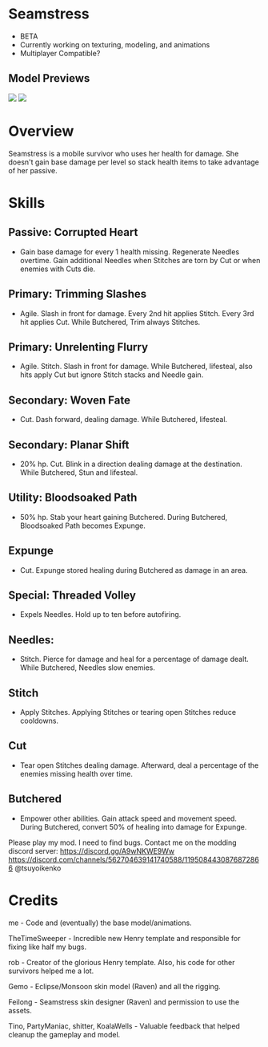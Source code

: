 # Seamstress
- BETA
- Currently working on texturing, modeling, and animations
- Multiplayer Compatible?

## Model Previews
[![](https://media.discordapp.net/attachments/1119077461783748652/1203256037986144276/image.png?ex=65d06e82&is=65bdf982&hm=231ffa6a2fcbc77ab23e667490eb951907bc3408760222bfd055221452a7a592&=&format=webp&quality=lossless&width=627&height=671)]()
[![](https://media.discordapp.net/attachments/1119077461783748652/1199057179555147867/image.png?ex=65c12805&is=65aeb305&hm=16dd05509565282af7206b459201067aba79c29c71e97357cae699ad6e791e08&=&format=webp&quality=lossless&width=402&height=676)]()

# Overview
Seamstress is a mobile survivor who uses her health for damage. She doesn't gain base damage per level so stack health items to take advantage of her passive. 

# Skills
Passive: **Corrupted Heart**
---
- Gain base damage for every 1 health missing. Regenerate Needles overtime. Gain additional Needles when Stitches are torn by Cut or when enemies with Cuts die.

Primary: **Trimming Slashes**
---
- Agile. Slash in front for damage. Every 2nd hit applies Stitch. Every 3rd hit applies Cut. While Butchered, Trim always Stitches.   

Primary: **Unrelenting Flurry**
---
- Agile. Stitch. Slash in front for damage. While Butchered, lifesteal, also hits apply Cut but ignore Stitch stacks and Needle gain.   

Secondary: **Woven Fate** 
---
- Cut. Dash forward, dealing damage. While Butchered, lifesteal.

Secondary: **Planar Shift** 
---
- 20% hp. Cut. Blink in a direction dealing damage at the destination. While Butchered, Stun and lifesteal.

Utility: **Bloodsoaked Path**
---
- 50% hp. Stab your heart gaining Butchered. During Butchered, Bloodsoaked Path becomes Expunge.

**Expunge**
---
- Cut. Expunge stored healing during Butchered as damage in an area.

Special: **Threaded Volley**
---
- Expels Needles. Hold up to ten before autofiring.

**Needles**:
---
- Stitch. Pierce for damage and heal for a percentage of damage dealt. While Butchered, Needles slow enemies.

**Stitch** 
---
- Apply Stitches. Applying Stitches or tearing open Stitches reduce cooldowns.

**Cut** 
---
- Tear open Stitches dealing damage. Afterward, deal a percentage of the enemies missing health over time.

**Butchered**
---
- Empower other abilities. Gain attack speed and movement speed. During Butchered, convert 50% of healing into damage for Expunge.

Please play my mod. I need to find bugs.
Contact me on the modding discord server: https://discord.gg/A9wNKWE9Ww https://discord.com/channels/562704639141740588/1195084430876872866 @tsuyoikenko

# Credits 
me - Code and (eventually) the base model/animations.

TheTimeSweeper - Incredible new Henry template and responsible for fixing like half my bugs.

rob - Creator of the glorious Henry template. Also, his code for other survivors helped me a lot.

Gemo - Eclipse/Monsoon skin model (Raven) and all the rigging.

Feilong - Seamstress skin designer (Raven) and permission to use the assets.

Tino, PartyManiac, shitter, KoalaWells - Valuable feedback that helped cleanup the gameplay and model.
